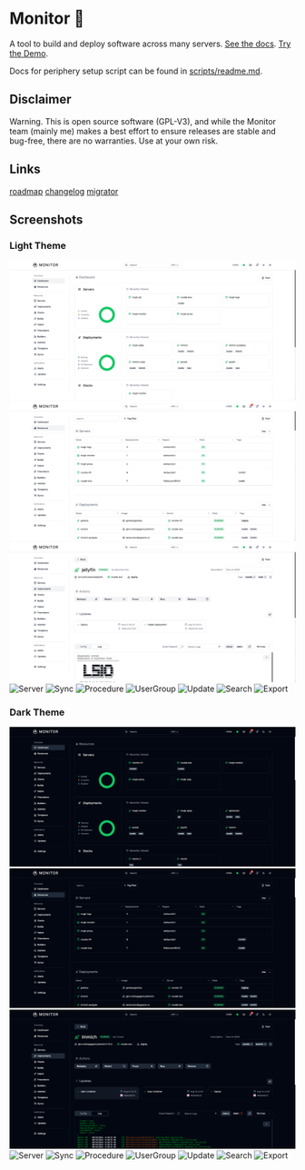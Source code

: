 # Monitor 🦎

A tool to build and deploy software across many servers. [See the docs](https://docs.monitor.dev). [Try the Demo](https://demo.monitor.dev).

Docs for periphery setup script can be found in [scripts/readme.md](https://github.com/mbecker20/monitor/blob/main/scripts/readme.md).

## Disclaimer

Warning. This is open source software (GPL-V3), and while the Monitor team (mainly me) makes a best effort to ensure releases are stable and bug-free,
there are no warranties. Use at your own risk.

## Links

[roadmap](https://github.com/mbecker20/monitor/blob/main/roadmap.md)
[changelog](https://github.com/mbecker20/monitor/blob/main/changelog.md)
[migrator](https://github.com/mbecker20/monitor/blob/main/bin/migrator/README.md)

## Screenshots

### Light Theme

![Dashboard](https://raw.githubusercontent.com/mbecker20/monitor/main/screenshots/Light-Dashboard.png)
![Resources](https://raw.githubusercontent.com/mbecker20/monitor/main/screenshots/Light-Resources.png)
![Deployment](https://raw.githubusercontent.com/mbecker20/monitor/main/screenshots/Light-Deployment.png)
![Server](https://raw.githubusercontent.com/mbecker20/monitor/main/screenshots/Light-Server.png)
![Sync](https://raw.githubusercontent.com/mbecker20/monitor/main/screenshots/Light-Sync.png)
![Procedure](https://raw.githubusercontent.com/mbecker20/monitor/main/screenshots/Light-Procedure.png)
![UserGroup](https://raw.githubusercontent.com/mbecker20/monitor/main/screenshots/Light-UserGroup.png)
![Update](https://raw.githubusercontent.com/mbecker20/monitor/main/screenshots/Light-Update.png)
![Search](https://raw.githubusercontent.com/mbecker20/monitor/main/screenshots/Light-Search.png)
![Export](https://raw.githubusercontent.com/mbecker20/monitor/main/screenshots/Light-Export.png)

### Dark Theme

![Dashboard](https://raw.githubusercontent.com/mbecker20/monitor/main/screenshots/Dark-Dashboard.png)
![Resources](https://raw.githubusercontent.com/mbecker20/monitor/main/screenshots/Dark-Resources.png)
![Deployment](https://raw.githubusercontent.com/mbecker20/monitor/main/screenshots/Dark-Deployment.png)
![Server](https://raw.githubusercontent.com/mbecker20/monitor/main/screenshots/Dark-Server.png)
![Sync](https://raw.githubusercontent.com/mbecker20/monitor/main/screenshots/Dark-Sync.png)
![Procedure](https://raw.githubusercontent.com/mbecker20/monitor/main/screenshots/Dark-Procedure.png)
![UserGroup](https://raw.githubusercontent.com/mbecker20/monitor/main/screenshots/Dark-UserGroup.png)
![Update](https://raw.githubusercontent.com/mbecker20/monitor/main/screenshots/Dark-Update.png)
![Search](https://raw.githubusercontent.com/mbecker20/monitor/main/screenshots/Dark-Search.png)
![Export](https://raw.githubusercontent.com/mbecker20/monitor/main/screenshots/Dark-Export.png)
